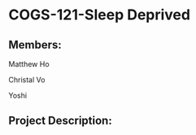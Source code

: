 # COGS-121-Sleep Deprived
## Members:
<p> Matthew Ho </p>
<p> Christal Vo </p>
<p> Yoshi </p>

## Project Description:
